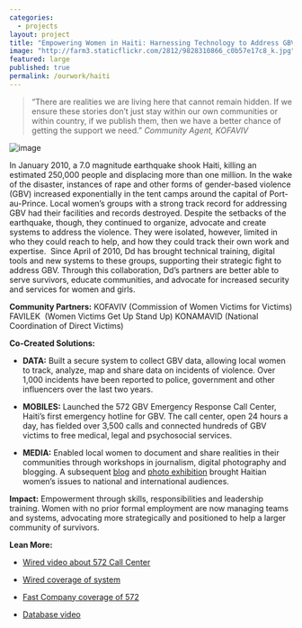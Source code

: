 ```yaml
---
categories: 
  - projects
layout: project
title: "Empowering Women in Haiti: Harnessing Technology to Address GBV"
image: "http://farm3.staticflickr.com/2812/9828310866_c0b57e17c8_k.jpg"
featured: large
published: true
permalink: /ourwork/haiti
---
```


> “There are realities we are living here that cannot remain hidden. If we ensure
> these stories don’t just stay within our own communities or within country, if
> we publish them, then we have a better chance of getting the support we need.”
> <cite>Community Agent, KOFAVIV</cite>

![image](http://farm8.staticflickr.com/7027/6812869967_1fcc4e9998.jpg)

In January 2010, a 7.0 magnitude earthquake shook Haiti, killing an estimated 250,000 people and displacing more than one million. In the wake of the disaster, instances of rape and other forms of gender-based violence (GBV) increased exponentially in the tent camps around the capital of Port-au-Prince. Local women’s groups with a strong track record for addressing GBV had their facilities and records destroyed. Despite the setbacks of the earthquake, though, they continued to organize, advocate and create systems to address the violence. They were isolated, however, limited in who they could reach to help, and how they could track their own work and expertise.  Since April of 2010, Dd has brought technical training, digital tools and new systems to these groups, supporting their strategic fight to address GBV. Through this collaboration, Dd’s partners are better able to serve survivors, educate communities, and advocate for increased security and services for women and girls.

**Community Partners:**
KOFAVIV (Commission of Women Victims for Victims)
FAVILEK  (Women Victims Get Up Stand Up)
KONAMAVID (National Coordination of Direct Victims)

**Co-Created Solutions:**
	
  * **DATA:** Built a secure system to collect GBV data, allowing local women to track, analyze, map and share data on incidents of violence. Over 1,000 incidents have been reported to police, government and other influencers over the last two years.

	
  * **MOBILES:** Launched the 572 GBV Emergency Response Call Center, Haiti’s first emergency hotline for GBV. The call center, open 24 hours a day, has fielded over 3,500 calls and connected hundreds of GBV victims to free medical, legal and psychosocial services.

  * **MEDIA:** Enabled local women to document and share realities in their communities through workshops in journalism, digital photography and blogging. A subsequent [blog](http://fanmpale.blogspot.com/) and [photo exhibition](http://digital-democracy.org/haiti/photos/) brought Haitian women’s issues to national and international audiences.

**Impact:**
Empowerment through skills, responsibilities and leadership training. Women with no prior formal employment are now managing teams and systems, advocating more strategically and positioned to help a larger community of survivors.

**Lean More:**
	
  * [Wired video about 572 Call Center](http://www.wired.com/video/leveraging-tech-to-address-genderbased-violence-in-haiti/1706708425001)

	
  * [Wired coverage of system](http://haitirewired.wired.com/profiles/blogs/using-tech-to-document-haitis)

	
  * [Fast Company coverage of 572](http://www.fastcoexist.com/1680242/when-911-isnt-there-inside-haitis-rape-crisis-hotline)

	
  * [Database video](http://www.youtube.com/watch?v=DoXlJ4sgvyM&list=UUeJqgyf3UpDDXz3X1IQuPCg&index=1&feature=plcp)